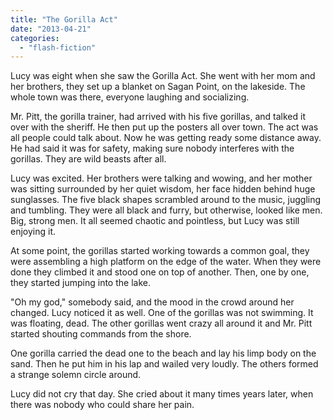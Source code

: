 ```yaml
---
title: "The Gorilla Act"
date: "2013-04-21"
categories: 
  - "flash-fiction"
---
```


Lucy was eight when she saw the Gorilla Act. She went with her mom and her brothers, they set up a blanket on Sagan Point, on the lakeside. The whole town was there, everyone laughing and socializing.

Mr. Pitt, the gorilla trainer, had arrived with his five gorillas, and talked it over with the sheriff. He then put up the posters all over town. The act was all people could talk about. Now he was getting ready some distance away. He had said it was for safety, making sure nobody interferes with the gorillas. They are wild beasts after all.

Lucy was excited. Her brothers were talking and wowing, and her mother was sitting surrounded by her quiet wisdom, her face hidden behind huge sunglasses. The five black shapes scrambled around to the music, juggling and tumbling. They were all black and furry, but otherwise, looked like men. Big, strong men. It all seemed chaotic and pointless, but Lucy was still enjoying it.

At some point, the gorillas started working towards a common goal, they were assembling a high platform on the edge of the water. When they were done they climbed it and stood one on top of another. Then, one by one, they started jumping into the lake.

"Oh my god," somebody said, and the mood in the crowd around her changed. Lucy noticed it as well. One of the gorillas was not swimming. It was floating, dead. The other gorillas went crazy all around it and Mr. Pitt started shouting commands from the shore.

One gorilla carried the dead one to the beach and lay his limp body on the sand. Then he put him in his lap and wailed very loudly. The others formed a strange solemn circle around.

Lucy did not cry that day. She cried about it many times years later, when there was nobody who could share her pain.
